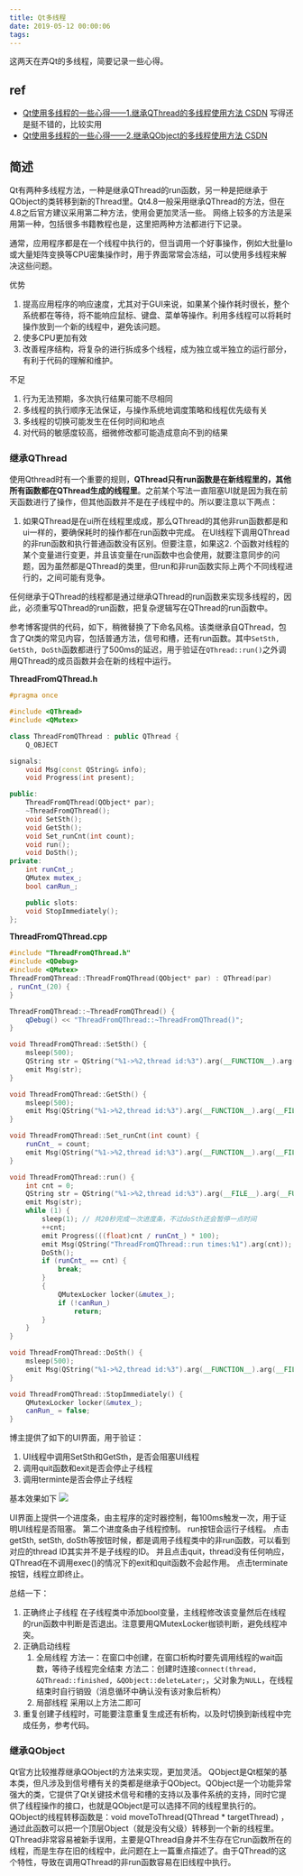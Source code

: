 ```yaml
---
title: Qt多线程
date: 2019-05-12 00:00:06
tags:
---
```


这两天在弄Qt的多线程，简要记录一些心得。

## ref

- [Qt使用多线程的一些心得——1.继承QThread的多线程使用方法 CSDN](https://blog.csdn.net/czyt1988/article/details/64441443) 写得还是挺不错的，比较实用
- [Qt使用多线程的一些心得——2.继承QObject的多线程使用方法 CSDN](https://blog.csdn.net/czyt1988/article/details/71194457)

## 简述

Qt有两种多线程方法，一种是继承QThread的run函数，另一种是把继承于QObject的类转移到新的Thread里。Qt4.8一般采用继承QThread的方法，但在4.8之后官方建议采用第二种方法，使用会更加灵活一些。
网络上较多的方法是采用第一种，包括很多书籍教程也是，这里把两种方法都进行下记录。

通常，应用程序都是在一个线程中执行的，但当调用一个好事操作，例如大批量Io或大量矩阵变换等CPU密集操作时，用于界面常常会冻结，可以使用多线程来解决这些问题。

优势

1. 提高应用程序的响应速度，尤其对于GUI来说，如果某个操作耗时很长，整个系统都在等待，将不能响应鼠标、键盘、菜单等操作。利用多线程可以将耗时操作放到一个新的线程中，避免该问题。
2. 使多CPU更加有效
3. 改善程序结构，将复杂的进行拆成多个线程，成为独立或半独立的运行部分，有利于代码的理解和维护。

不足

1. 行为无法预期，多次执行结果可能不尽相同
2. 多线程的执行顺序无法保证，与操作系统地调度策略和线程优先级有关
3. 多线程的切换可能发生在任何时间和地点
4. 对代码的敏感度较高，细微修改都可能造成意向不到的结果

### 继承QThread

使用Qthread时有一个重要的规则，**QThread只有run函数是在新线程里的，其他所有函数都在QThread生成的线程里**。之前某个写法一直阻塞UI就是因为我在前天函数进行了操作，但其他函数并不是在子线程中的。所以要注意以下两点：

1. 如果QThread是在ui所在线程里成成，那么QThread的其他非run函数都是和ui一样的，要确保耗时的操作都在run函数中完成。
在UI线程下调用QThread的非run函数和执行普通函数没有区别。但要注意，如果这2. 个函数对线程的某个变量进行变更，并且该变量在run函数中也会使用，就要注意同步的问题，因为虽然都是QThread的类里，但run和非run函数实际上两个不同线程进行的，之间可能有竞争。

任何继承于QThread的线程都是通过继承QThread的run函数来实现多线程的，因此，必须重写QThread的run函数，把复杂逻辑写在QThread的run函数中。

参考博客提供的代码，如下，稍微替换了下命名风格。该类继承自QThread，包含了Qt类的常见内容，包括普通方法，信号和槽，还有run函数。其中`SetSth, GetSth, DoSth`函数都进行了500ms的延迟，用于验证在`QThread::run()`之外调用QThread的成员函数并会在新的线程中运行。

**ThreadFromQThread.h**

```C++
#pragma once

#include <QThread>
#include <QMutex>

class ThreadFromQThread : public QThread {
    Q_OBJECT

signals:
    void Msg(const QString& info);
    void Progress(int present);

public:
    ThreadFromQThread(QObject* par);
    ~ThreadFromQThread();
    void SetSth();
    void GetSth();
    void Set_runCnt(int count);
    void run();
    void DoSth();
private:
    int runCnt_;
    QMutex mutex_;
    bool canRun_;

    public slots:
    void StopImmediately();
};


```

**ThreadFromQThread.cpp**

```C++
#include "ThreadFromQThread.h"
#include <QDebug>
#include <QMutex>
ThreadFromQThread::ThreadFromQThread(QObject* par) : QThread(par)
, runCnt_(20) {
}

ThreadFromQThread::~ThreadFromQThread() {
    qDebug() << "ThreadFromQThread::~ThreadFromQThread()";
}

void ThreadFromQThread::SetSth() {
    msleep(500);
    QString str = QString("%1->%2,thread id:%3").arg(__FUNCTION__).arg(__FILE__).arg((int)QThread::currentThreadId());
    emit Msg(str);
}

void ThreadFromQThread::GetSth() {
    msleep(500);
    emit Msg(QString("%1->%2,thread id:%3").arg(__FUNCTION__).arg(__FILE__).arg((int)QThread::currentThreadId()));
}

void ThreadFromQThread::Set_runCnt(int count) {
    runCnt_ = count;
    emit Msg(QString("%1->%2,thread id:%3").arg(__FUNCTION__).arg(__FILE__).arg((int)QThread::currentThreadId()));
}

void ThreadFromQThread::run() {
    int cnt = 0;
    QString str = QString("%1->%2,thread id:%3").arg(__FILE__).arg(__FUNCTION__).arg((int)QThread::currentThreadId());
    emit Msg(str);
    while (1) {
        sleep(1); // 共20秒完成一次进度条，不过doSth还会暂停一点时间
        ++cnt;
        emit Progress(((float)cnt / runCnt_) * 100);
        emit Msg(QString("ThreadFromQThread::run times:%1").arg(cnt));
        DoSth();
        if (runCnt_ == cnt) {
            break;
        }
        {
            QMutexLocker locker(&mutex_);
            if (!canRun_)
                return;
        }
    }
}

void ThreadFromQThread::DoSth() {
    msleep(500);
    emit Msg(QString("%1->%2,thread id:%3").arg(__FUNCTION__).arg(__FILE__).arg((int)QThread::currentThreadId()));
}

void ThreadFromQThread::StopImmediately() {
    QMutexLocker locker(&mutex_);
    canRun_ = false;
}
```

博主提供了如下的UI界面，用于验证：
1. UI线程中调用SetSth和GetSth，是否会阻塞UI线程
2. 调用quit函数和exit是否会停止子线程
3. 调用terminte是否会停止子线程

基本效果如下
![](Qt多线程/QtThreadDemo.gif)

UI界面上提供一个进度条，由主程序的定时器控制，每100ms触发一次，用于证明UI线程是否阻塞。
第二个进度条由子线程控制。
run按钮会运行子线程。
点击getSth, setSth, doSth等按钮时候，都是调用子线程类中的非run函数，可以看到对应的thread ID其实并不是子线程的ID。
并且点击quit，thread没有任何响应，QThread在不调用exec()的情况下的exit和quit函数不会起作用。
点击terminate按钮，线程立即终止。

总结一下：

1. 正确终止子线程
   在子线程类中添加bool变量，主线程修改该变量然后在线程的run函数中判断是否退出。注意要用QMutexLocker枷锁判断，避免线程冲突。
2. 正确启动线程
   1. 全局线程
        方法一：在窗口中创建，在窗口析构时要先调用线程的wait函数，等待子线程完全结束
        方法二：创建时连接`connect(thread, &QThread::finished, &QObject::deleteLater;`，父对象为`NULL`，在线程结束时自行销毁（消息循环中确认没有该对象后析构）
   2. 局部线程
        采用以上方法二即可
3. 重复创建子线程时，可能要注意重复生成还有析构，以及时切换到新线程中完成任务，参考代码。

### 继承QObject

Qt官方比较推荐继承QObject的方法来实现，更加灵活。
QObject是Qt框架的基本类，但凡涉及到信号槽有关的类都是继承于QObject。QObject是一个功能异常强大的类，它提供了Qt关键技术信号和槽的支持以及事件系统的支持，同时它提供了线程操作的接口，也就是QObject是可以选择不同的线程里执行的。
QObject的线程转移函数是：void moveToThread(QThread * targetThread) ，通过此函数可以把一个顶层Object（就是没有父级）转移到一个新的线程里。
QThread非常容易被新手误用，主要是QThread自身并不生存在它run函数所在的线程，而是生存在旧的线程中，此问题在上一篇重点描述了。由于QThread的这个特性，导致在调用QThread的非run函数容易在旧线程中执行。

